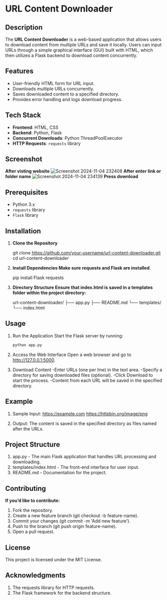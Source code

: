 # URL Content Downloader

## Description
The **URL Content Downloader** is a web-based application that allows users to download content from multiple URLs and save it locally. Users can input URLs through a simple graphical interface (GUI) built with HTML, which then utilizes a Flask backend to download content concurrently.

## Features
- User-friendly HTML form for URL input.
- Downloads multiple URLs concurrently.
- Saves downloaded content to a specified directory.
- Provides error handling and logs download progress.

## Tech Stack
- **Frontend**: HTML, CSS
- **Backend**: Python, Flask
- **Concurrent Downloads**: Python ThreadPoolExecutor
- **HTTP Requests**: `requests` library

## Screenshot
**After visting website**
![Screenshot 2024-11-04 232408](https://github.com/user-attachments/assets/7a3c643a-1ed6-493d-8bd8-fd10922339f5)
**After enter link or folder name**
![Screenshot 2024-11-04 234139](https://github.com/user-attachments/assets/69acf083-7a16-4ba6-85bd-9acc1f60921e)
**Press download**


## Prerequisites
- Python 3.x
- `requests` library
- `Flask` library

## Installation

1. **Clone the Repository**
   
   git clone https://github.com/your-username/url-content-downloader.git
   cd url-content-downloader

2. **Install Dependencies Make sure requests and Flask are installed.**
   
   pip install Flask requests

3. **Directory Structure Ensure that index.html is saved in a templates folder within the project directory:**
   
   url-content-downloader/
   ├── app.py
   ├── README.md
   └── templates/
       └── index.html   

## Usage

1. Run the Application Start the Flask server by running:
   ```bash
   python app.py

2. Access the Web Interface Open a web browser and go to http://127.0.0.1:5000.

3. Download Content
   -Enter URLs (one per line) in the text area.
   -Specify a directory for saving downloaded files (optional).
   -Click Download to start the process.
   -Content from each URL will be saved in the specified directory.

## Example
1. Sample Input:
   https://example.com
   https://httpbin.org/image/png

2. Output: The content is saved in the specified directory as files named after the URLs.   

## Project Structure

1. app.py - The main Flask application that handles URL processing and downloading.
2. templates/index.html - The front-end interface for user input.
3. README.md - Documentation for the project.

## Contributing
**If you’d like to contribute:**

1. Fork the repository.
2. Create a new feature branch (git checkout -b feature-name).
3. Commit your changes (git commit -m 'Add new feature').
4. Push to the branch (git push origin feature-name).
5. Open a pull request.

## License
This project is licensed under the MIT License.

## Acknowledgments
1. The requests library for HTTP requests.
2. The Flask framework for the backend structure.
